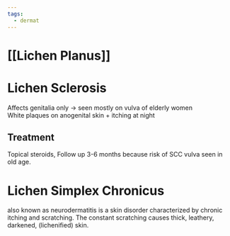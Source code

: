 ```yaml
---
tags:
  - dermat
---
```

# [[Lichen Planus]]

# Lichen Sclerosis
Affects genitalia only -> seen mostly on vulva of elderly women  
White plaques on anogenital skin + itching at night
## Treatment
Topical steroids, Follow up 3-6 months because risk of SCC vulva seen in old age.

# Lichen Simplex Chronicus
also known as neurodermatitis is a skin disorder characterized by chronic itching and scratching. The constant scratching causes thick, leathery, darkened, (lichenified) skin.